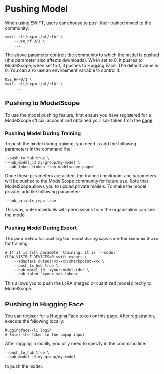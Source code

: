 # Pushing Model

When using SWIFT, users can choose to push their trained model to the community.

```shell
swift sft/export/pt/rlhf \
    --use_hf 0/1 \
    ...
```

The above parameter controls the community to which the model is pushed (this parameter also affects downloads). When set to 0, it pushes to ModelScope; when set to 1, it pushes to Hugging Face. The default value is 0. You can also use an environment variable to control it:
```shell
USE_HF=0/1 \
swift sft/export/pt/rlhf \
    ...
```

## Pushing to ModelScope
To use the model pushing feature, first ensure you have registered for a ModelScope official account and obtained your sdk token from the [page](https://www.modelscope.cn/my/myaccesstoken).

### Pushing Model During Training

To push the model during training, you need to add the following parameters in the command line:
```shell
--push_to_hub true \
--hub_model_id my-group/my-model \
--hub_token <token-from-modelscope-page>
```

Once these parameters are added, the trained checkpoint and parameters will be pushed to the ModelScope community for future use. Note that ModelScope allows you to upload private models. To make the model private, add the following parameter:

```shell
--hub_private_repo true
```

This way, only individuals with permissions from the organization can see the model.

### Pushing Model During Export

The parameters for pushing the model during export are the same as those for training:
```shell
# If it is full parameter training, it is `--model`
CUDA_VISIBLE_DEVICES=0 swift export \
    --adapters output/vx-xxx/checkpoint-xxx \
    --push_to_hub true \
    --hub_model_id '<your-model-id>' \
    --hub_token '<your-sdk-token>'
```

This allows you to push the LoRA merged or quantized model directly to ModelScope.

## Pushing to Hugging Face

You can register for a Hugging Face token on this [page](https://huggingface.co/settings/tokens). After registration, execute the following locally:
```shell
huggingface-cli login
# Enter the token in the popup input
```

After logging in locally, you only need to specify in the command line:
```shell
--push_to_hub true \
--hub_model_id my-group/my-model
```
to push the model.
